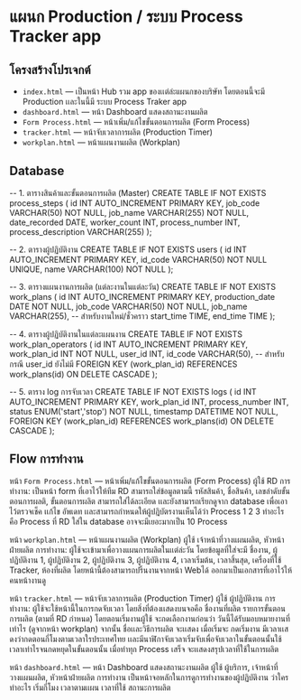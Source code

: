 # แผนก Production / ระบบ Process Tracker app

## โครงสร้างโปรเจกต์ 

- `index.html` — เป็นหน้า Hub รวม app ของเเต่ล่ะแผนกของบริษัท โดยตอนนี้จะมี Production เเละในนี้มี ระบบ Process Traker app
- `dashboard.html` — หน้า Dashboard แสดงสถานะงานผลิต
- `Form Process.html` — หน้าเพิ่ม/แก้ไขขั้นตอนการผลิต (Form Process)
- `tracker.html` — หน้าจับเวลาการผลิต (Production Timer)
- `workplan.html` — หน้าแผนงานผลิต (Workplan)

## Database
-- 1. ตารางสินค้าและขั้นตอนการผลิต (Master)
CREATE TABLE IF NOT EXISTS process_steps (
    id INT AUTO_INCREMENT PRIMARY KEY,
    job_code VARCHAR(50) NOT NULL,
    job_name VARCHAR(255) NOT NULL,
    date_recorded DATE,
    worker_count INT,
    process_number INT,
    process_description VARCHAR(255)
);

-- 2. ตารางผู้ปฏิบัติงาน
CREATE TABLE IF NOT EXISTS users (
    id INT AUTO_INCREMENT PRIMARY KEY,
    id_code VARCHAR(50) NOT NULL UNIQUE,
    name VARCHAR(100) NOT NULL
);

-- 3. ตารางแผนงานการผลิต (แต่ละงานในแต่ละวัน)
CREATE TABLE IF NOT EXISTS work_plans (
    id INT AUTO_INCREMENT PRIMARY KEY,
    production_date DATE NOT NULL,
    job_code VARCHAR(50) NOT NULL,
    job_name VARCHAR(255), -- สำหรับงานใหม่/ชั่วคราว
    start_time TIME,
    end_time TIME
);

-- 4. ตารางผู้ปฏิบัติงานในแต่ละแผนงาน
CREATE TABLE IF NOT EXISTS work_plan_operators (
    id INT AUTO_INCREMENT PRIMARY KEY,
    work_plan_id INT NOT NULL,
    user_id INT,
    id_code VARCHAR(50), -- สำหรับกรณี user_id ยังไม่มี
    FOREIGN KEY (work_plan_id) REFERENCES work_plans(id) ON DELETE CASCADE
);

-- 5. ตาราง log การจับเวลา
CREATE TABLE IF NOT EXISTS logs (
    id INT AUTO_INCREMENT PRIMARY KEY,
    work_plan_id INT,
    process_number INT,
    status ENUM('start','stop') NOT NULL,
    timestamp DATETIME NOT NULL,
    FOREIGN KEY (work_plan_id) REFERENCES work_plans(id) ON DELETE CASCADE
);

## Flow การทำงาน

หน้า `Form Process.html` — หน้าเพิ่ม/แก้ไขขั้นตอนการผลิต (Form Process)
ผู้ใช้ RD
การทำงาน: เป็นหน้า form ที่เอาไว้ให้ทีม RD สามารถใส่ข้อมูลตามนี้ รหัสสินค้า, ชื่อสินค้า, เลขลำดับขั้นตอนการผลติ, ขั้นตอนการผลิต สามารถใส่ได้ละเอียด
เเละยังสามารถเรียกดูจาก database เพื่อเอาไว้ตรวจเช็ค เเก้ไข อัพเดท เเละสามารถกำหนดให้ผู้ปฎิบัตรงานเห็นได้ว่า Process 1 2 3 ทำอะไร คือ Process ที่ RD ใส่ใน database อาจจะมีเยอะมากเป็น 10 Process

หน้า `workplan.html` — หน้าแผนงานผลิต (Workplan)
ผู้ใช้ เจ้าหน้าที่วางแผนผลิต, หัวหน้าฝ่ายผลิต
การทำงาน: ผู้ใช้จะเข้ามาเพื่อวางแผนการผลิตในเเต่ล่ะวัน โดยข้อมูลที่ใส่จะมี ชื่องาน, ผู้ปฏิบัติงาน 1, ผู้ปฏิบัติงาน 2, ผู้ปฏิบัติงาน 3, ผู้ปฏิบัติงาน 4, เวลาเริ่มต้น, เวลาสิ้นสุด, เครื่องที่ใช้ Tracker, ห้องที่ผลิต
โดยหน้านี้ต้องสามารถปริ้นงานจากหน้า Webได้ ออกมาเป็นเอกสารที่เอาไว้ให้คนหน้างานดู

หน้า `tracker.html` — หน้าจับเวลาการผลิต (Production Timer)
ผู้ใช้ ผู้ปฏิบัติงาน
การทำงาน: ผู้ใช้จะใช้หน้านี้ในการกดจับเวลา โดยสิ่งที่ต้องเเสดงบนจอคือ ชื่องานที่ผลิต รายการขั้นตอนการผลิต (ตามที่ RD กำหนด) 
โดยตอนเริ่มงานผู้ใช้ จะกดเลือกงานก่อนว่า วันนี้ได้รับมอบหมายงานที่เท่าไร (ดูจากหน้า workplan) จากนั้น ชื่อเเละวิธีการผลิต จะเเสดง เมื่อเริ่มจะ กดเริ่มงาน มีเวลาเเสดงว่ากดตอนกี่โมงตามเวลาใรประเทศไทย เเละมีนาฬิกาจับเวลาเริ่มจับเพื่อจับเวลาในขั้นตอนนั้นใช้เวลาเท่าไรจนกดหยุดในขั้นตอนนั้น เมื่อทำทุก Process เสร็จ จะเเสดงสรุปเวลาที่ใช้ในการผลิต

หน้า `dashboard.html` — หน้า Dashboard แสดงสถานะงานผลิต
ผู้ใช้ ผู้บริการ, เจ้าหน้าที่วางแผนผลิต, หัวหน้าฝ่ายผลิต
การทำงาน เป็นหน้าจอหลักในการดูการทำงานของผู้ปฏิบัติงาน ว่าใครทำอะไร เริ่มกี่โมง เวลาตามเเผน เวลาที่ใช้ สถานะการผลิต 
